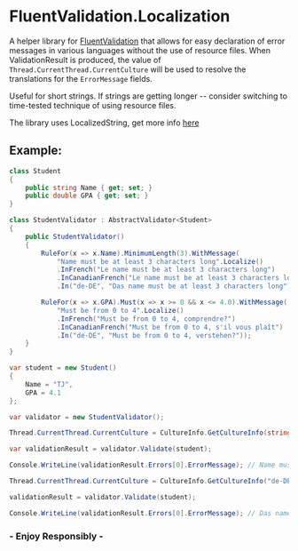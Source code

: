 # FluentValidation.Localization
A helper library for [FluentValidation](https://github.com/JeremySkinner/FluentValidation) that allows for easy declaration of error messages in various languages without the use of resource files. When ValidationResult is produced, the value of `Thread.CurrentThread.CurrentCulture` will be used to resolve the translations for the `ErrorMessage` fields.

Useful for short strings. If strings are getting longer -- consider switching to time-tested technique of using resource files.

The library uses LocalizedString, get more info [here](https://github.com/clearwaterstream/LocalizedString)

## Example:

```csharp
class Student
{
    public string Name { get; set; }
    public double GPA { get; set; }
}

class StudentValidator : AbstractValidator<Student>
{
    public StudentValidator()
    {
        RuleFor(x => x.Name).MinimumLength(3).WithMessage(
            "Name must be at least 3 characters long".Localize()
            .InFrench("Le name must be at least 3 characters long")
            .InCanadianFrench("Le name must be at least 3 characters long, éh")
            .In("de-DE", "Das name must be at least 3 characters long"));

        RuleFor(x => x.GPA).Must(x => x >= 0 && x <= 4.0).WithMessage(
            "Must be from 0 to 4".Localize()
            .InFrench("Must be from 0 to 4, comprendre?")
            .InCanadianFrench("Must be from 0 to 4, s'il vous plaît")
            .In("de-DE", "Must be from 0 to 4, verstehen?"));
    }
}

var student = new Student()
{
    Name = "TJ",
    GPA = 4.1
};

var validator = new StudentValidator();

Thread.CurrentThread.CurrentCulture = CultureInfo.GetCultureInfo(string.Empty); // invariant

var validationResult = validator.Validate(student);

Console.WriteLine(validationResult.Errors[0].ErrorMessage); // Name must be at least 3 characters long

Thread.CurrentThread.CurrentCulture = CultureInfo.GetCultureInfo("de-DE");

validationResult = validator.Validate(student);

Console.WriteLine(validationResult.Errors[0].ErrorMessage); // Das name must be at least 3 characters long
```

### - Enjoy Responsibly -
